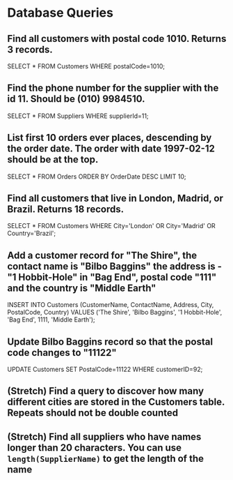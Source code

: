 # Database Queries

## Find all customers with postal code 1010. Returns 3 records.
SELECT * FROM Customers WHERE postalCode=1010;

## Find the phone number for the supplier with the id 11. Should be (010) 9984510.
SELECT * FROM Suppliers WHERE supplierId=11;

## List first 10 orders ever places, descending by the order date. The order with date 1997-02-12 should be at the top.
SELECT * FROM Orders ORDER BY OrderDate DESC LIMIT 10;

## Find all customers that live in London, Madrid, or Brazil. Returns 18 records.
SELECT * FROM Customers WHERE City='London' OR City='Madrid' OR Country='Brazil';

## Add a customer record for "The Shire", the contact name is "Bilbo Baggins" the address is -"1 Hobbit-Hole" in "Bag End", postal code "111" and the country is "Middle Earth"
INSERT INTO Customers (CustomerName, ContactName, Address, City, PostalCode, Country)
VALUES ('The Shire', 'Bilbo Baggins', '1 Hobbit-Hole', 'Bag End', 1111, 'Middle Earth');

## Update Bilbo Baggins record so that the postal code changes to "11122"
UPDATE Customers SET PostalCode=11122 WHERE customerID=92;

## (Stretch) Find a query to discover how many different cities are stored in the Customers table. Repeats should not be double counted

## (Stretch) Find all suppliers who have names longer than 20 characters. You can use `length(SupplierName)` to get the length of the name
